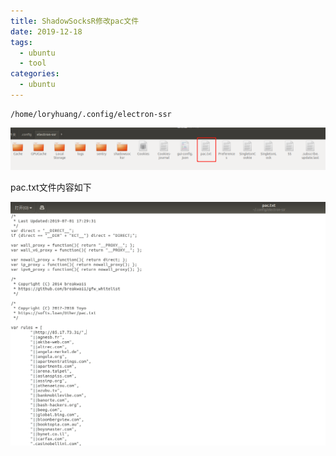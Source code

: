 ```yaml
---
title: ShadowSocksR修改pac文件
date: 2019-12-18
tags:
  - ubuntu
  - tool
categories:
  - ubuntu
---
```


```shell
/home/loryhuang/.config/electron-ssr
```

![image-20200829130542570](/img/image-20200829130542570.png)

pac.txt文件内容如下

![image-20200829130509782](/img/image-20200829130509782.png)



